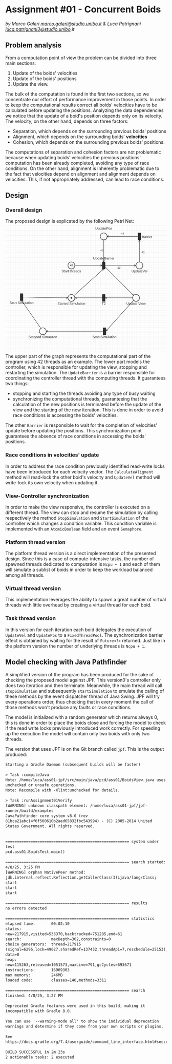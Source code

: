 # Assignment #01 - Concurrent Boids
_by Marco Galeri marco.galeri@studio.unibo.it & Luca Patrignani luca.patrignani3@studio.unibo.it_

## Problem analysis
From a computation point of view the problem can be divided into three main sections:
1. Update of the boids' velocities
2. Update of the boids' positions
3. Update the view.

The bulk of the computation is found in the first two sections, so we concentrate our effort of performance improvement in those points. In order to keep the computational results correct all boids' velocities have to be calculated before updating the positions.
Analyzing the data dependencies we notice that the update of a boid's position depends only on its velocity. 
The velocity, on the other hand, depends on three factors:
- Separation, which depends on the surrounding previous boids' positions
- Alignment, which depends on  the surrounding boids' **velocities**
- Cohesion, which depends on the surrounding previous boids' positions.

The computations of separation and cohesion factors are not problematic because when updating boids' velocities the previous positions' computation has been already completed, avoiding any type of race conditions.
On the other hand, alignment is inherently problematic due to the fact that velocities depend on alignment and alignment depends on velocities. This, if not appropriately addressed, can lead to race conditions.

## Design
### Overall design
The proposed design is explicated by the following Petri Net: ![Petri Net](./PetriNet.png)
The upper part of the graph represents the computational part of the program using 42 threads as an example. The lower part models the controller, which is responsible for updating the view, stopping and restarting the simulation.
The `UpdateBarrier` is a barrier responsible for coordinating the controller thread with the computing threads. It guarantees two things:
- stopping and starting the threads avoiding any type of busy waiting
- synchronizing the computational threads, guaranteeing that the calculation of the new positions is terminated before the update of the view and the starting of the new iteration. This is done in order to avoid race conditions is accessing the boids' velocities.

The other `Barrier` is responsible to wait for the completion of velocities' update before updating the positions. This synchronization point guarantees the absence of race conditions in accessing the boids' positions.

### Race conditions in velocities' update
In order to address the race condition previously identified read-write locks have been introduced for each velocity vector. The `CalculateAligment` method will read-lock the other boid's velocity and `UpdateVel` method will write-lock its own velocity when updating it.

### View-Controller synchronization
In order to make the view responsive, the controller is executed on a different thread. The view can stop and resume the simulation by calling respectively the method `StopSimulation` and `StartSimulation` of the controller which changes a condition variable. This condition variable is implemented with an `AtomicBoolean` field and an event `Semaphore`.

### Platform thread version
The platform thread version is a direct implementation of the presented design. Since this is a case of compute-intensive tasks, the number of spawned threads dedicated to computation is `Ncpu + 1` and each of them will simulate a sublist of boids in order to keep the workload balanced among all threads.

### Virtual thread version
This implementation leverages the ability to spawn a great number of virtual threads with little overhead by creating a virtual thread for each boid.

### Task thread version
In this version for each iteration each boid delegates the execution of `UpdateVel` and `UpdatePos` to a `FixedThreadPool`. The synchronization barrier effect is obtained by waiting for the result of `Future<?>` returned. Just like in the platform version the number of underlying threads is `Ncpu + 1`.

## Model checking with Java Pathfinder
A simplified version of the program has been produced for the sake of checking the proposed model against JPF. This version0's controller only does two iteration and then terminate. Meanwhile, the main thread will call `stopSimulation` and subsequently `startSimulation` to emulate the calling of these methods by the event dispatcher thread of Java Swing. JPF will try every operations order, thus checking that in every moment the call of those methods won't produce any faults or race conditions. 

The model is initialized with a random generator which returns always 0, this is done in order to place the boids close and forcing the model to check if the read write locks previously introduced work correctly. For speeding up the execution the model will contain only two boids with only two threads.

The version that uses JPF is on the Git branch called `jpf`. This is the output produced:
```
Starting a Gradle Daemon (subsequent builds will be faster)

> Task :compileJava
Note: /home/luca/ass01-jpf/src/main/java/pcd/ass01/BoidsView.java uses unchecked or unsafe operations.
Note: Recompile with -Xlint:unchecked for details.

> Task :runAssignment01Verify
[WARNING] unknown classpath element: /home/luca/ass01-jpf/jpf-runner/build/examples
JavaPathfinder core system v8.0 (rev 81bca21abc14f6f560610b2aed65832fbc543994) - (C) 2005-2014 United States Government. All rights reserved.


====================================================== system under test
pcd.ass01.BoidsTest.main()

====================================================== search started: 4/8/25, 3:25 PM
[WARNING] orphan NativePeer method: jdk.internal.reflect.Reflection.getCallerClass(I)Ljava/lang/Class;
start
start
start

====================================================== results
no errors detected

====================================================== statistics
elapsed time:       00:02:10
states:             new=217915,visited=533370,backtracked=751285,end=61
search:             maxDepth=302,constraints=0
choice generators:  thread=217915 (signal=6296,lock=49027,sharedRef=137432,threadApi=7,reschedule=25153), data=0
heap:               new=115263,released=1051573,maxLive=791,gcCycles=693671
instructions:       16969303
max memory:         246MB
loaded code:        classes=140,methods=3311

====================================================== search finished: 4/8/25, 3:27 PM

Deprecated Gradle features were used in this build, making it incompatible with Gradle 8.0.

You can use '--warning-mode all' to show the individual deprecation warnings and determine if they come from your own scripts or plugins.

See https://docs.gradle.org/7.4/userguide/command_line_interface.html#sec:command_line_warnings

BUILD SUCCESSFUL in 2m 23s
2 actionable tasks: 2 executed
```